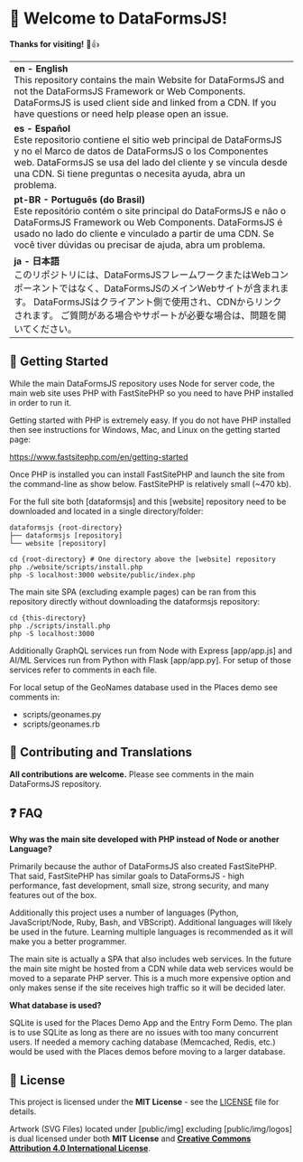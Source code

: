 # :star2: Welcome to DataFormsJS!

**Thanks for visiting!** 🌠👍

<table>
  <tbody>
    <tr>
      <td><strong>en - English</strong><br> This repository contains the main Website for DataFormsJS and not the DataFormsJS Framework or Web Components. DataFormsJS is used client side and linked from a CDN. If you have questions or need help please open an issue.</td>
    </tr>
    <tr>
      <td lang="es"><strong>es - Español</strong><br> Este repositorio contiene el sitio web principal de DataFormsJS y no el Marco de datos de DataFormsJS o los Componentes web. DataFormsJS se usa del lado del cliente y se vincula desde una CDN. Si tiene preguntas o necesita ayuda, abra un problema.</td>
    </tr>
    <tr>
      <td lang="pt-BR"><strong>pt-BR - Português (do Brasil)</strong><br> Este repositório contém o site principal do DataFormsJS e não o DataFormsJS Framework ou Web Components. DataFormsJS é usado no lado do cliente e vinculado a partir de uma CDN. Se você tiver dúvidas ou precisar de ajuda, abra um problema.</td>
    </tr>
    <tr>
      <td lang="ja"><strong>ja - 日本語</strong><br> このリポジトリには、DataFormsJSフレームワークまたはWebコンポーネントではなく、DataFormsJSのメインWebサイトが含まれます。 DataFormsJSはクライアント側で使用され、CDNからリンクされます。 ご質問がある場合やサポートが必要な場合は、問題を開いてください。</td>
    </tr>
    <!--
    <tr>
      <td>{iso}</td>
      <td>{lang}</td>
      <td>{content}</td>
    </tr>
    -->
  </tbody>
</table>

## :rocket: Getting Started

While the main DataFormsJS repository uses Node for server code, the main web site uses PHP with FastSitePHP so you need to have PHP installed in order to run it.

Getting started with PHP is extremely easy. If you do not have PHP installed then see instructions for Windows, Mac, and Linux on the getting started page:

<a href="https://www.fastsitephp.com/en/getting-started" target="_blank">https://www.fastsitephp.com/en/getting-started</a>

Once PHP is installed you can install FastSitePHP and launch the site from the command-line as show below. FastSitePHP is relatively small (~470 kb).

For the full site both [dataformsjs] and this [website] repository need to be downloaded and located in a single directory/folder:

~~~
dataformsjs {root-directory}
├── dataformsjs [repository]
└── website [repository]
~~~

~~~
cd {root-directory} # One directory above the [website] repository
php ./website/scripts/install.php
php -S localhost:3000 website/public/index.php
~~~

The main site SPA (excluding example pages) can be ran from this repository directly without downloading the dataformsjs repository:

~~~
cd {this-directory}
php ./scripts/install.php
php -S localhost:3000
~~~

Additionally GraphQL services run from Node with Express [app/app.js] and AI/ML Services run from Python with Flask [app/app.py]. For setup of those services refer to comments in each file.

For local setup of the GeoNames database used in the Places demo see comments in:

* scripts/geonames.py
* scripts/geonames.rb

## :handshake: Contributing and Translations

**All contributions are welcome.** Please see comments in the main DataFormsJS repository. 

## :question: FAQ

**Why was the main site developed with PHP instead of Node or another Language?**

Primarily because the author of DataFormsJS also created FastSitePHP. That said, FastSitePHP has similar goals to DataFormsJS - high performance, fast development, small size, strong security, and many features out of the box.

Additionally this project uses a number of languages (Python, JavaScript/Node, Ruby, Bash, and VBScript). Additional languages will likely be used in the future. Learning multiple languages is recommended as it will make you a better programmer.

The main site is actually a SPA that also includes web services. In the future the main site might be hosted from a CDN while data web services would be moved to a separate PHP server. This is a much more expensive option and only makes sense if the site receives high traffic so it will be decided later.

**What database is used?**

SQLite is used for the Places Demo App and the Entry Form Demo. The plan is to use SQLite as long as there are no issues with too many concurrent users. If needed a memory caching database (Memcached, Redis, etc.) would be used with the Places demos before moving to a larger database.

## :memo: License

This project is licensed under the **MIT License** - see the [LICENSE](LICENSE) file for details.

Artwork (SVG Files) located under [public/img] excluding [public/img/logos] is dual licensed under both **MIT License** and <a href="https://creativecommons.org/licenses/by/4.0/" target="_blank" style="font-weight:bold;">Creative Commons Attribution 4.0 International License</a>.
